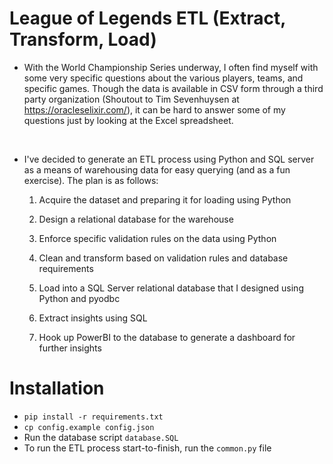 # League of Legends ETL (Extract, Transform, Load)

* With the World Championship Series underway, I often find myself with some very specific questions about the various players, teams, and specific games. Though the data is available in CSV form through a third party organization (Shoutout to Tim Sevenhuysen at https://oracleselixir.com/), it can be hard to answer some of my questions just by looking at the Excel spreadsheet. 
<br>

* I've decided to generate an ETL process using Python and SQL server as a means of warehousing data for easy querying (and as a fun exercise). The plan is as follows:

    1. Acquire the dataset and preparing it for loading using Python
    
    2. Design a relational database for the warehouse
    
    3. Enforce specific validation rules on the data using Python
    
    4. Clean and transform based on validation rules and database requirements
    
    5. Load into a SQL Server relational database that I designed using Python and pyodbc
    
    6. Extract insights using SQL
    
    7. Hook up PowerBI to the database to generate a dashboard for further insights

# Installation

- `pip install -r requirements.txt`
- `cp config.example config.json`
- Run the database script `database.SQL`
- To run the ETL process start-to-finish, run the `common.py` file